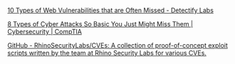 
[10 Types of Web Vulnerabilities that are Often Missed - Detectify Labs](https://labs.detectify.com/2021/09/30/10-types-web-vulnerabilities-often-missed)

[8 Types of Cyber Attacks So Basic You Just Might Miss Them | Cybersecurity | CompTIA](https://www.comptia.org/blog/types-of-cyber-attacks)

[GitHub - RhinoSecurityLabs/CVEs: A collection of proof-of-concept exploit scripts written by the team at Rhino Security Labs for various CVEs.](https://github.com/RhinoSecurityLabs/CVEs)
